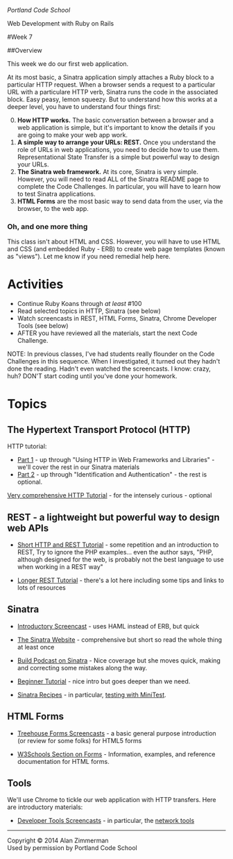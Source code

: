 *Portland Code School*

Web Development with Ruby on Rails

#Week 7

##Overview 

This week we do our first web application.

At its most basic, a Sinatra application simply attaches a Ruby block to a particular HTTP request. When a browser sends a request to a particular URL with a particulare HTTP verb, Sinatra runs the code in the associated block. Easy peasy, lemon squeezy.  But to understand how this works at a deeper level, you have to understand four things first:

0. **How HTTP works.** The basic conversation between a browser and a web application is simple, but it's important to know the details if you are going to make your web app work.
1. **A simple way to arrange your URLs: REST.** Once you understand the role of URLs in web applications, you need to decide how to use them. Representational State Transfer is a simple but powerful way to design your URLs.
2. **The Sinatra web framework.** At its core, Sinatra is very simple. However, you will need to read ALL of the Sinatra README page to complete the Code Challenges. In particular, you will have to learn how to test Sinatra applications.
3. **HTML Forms** are the most basic way to send data from the user, via the browser, to the web app.

### Oh, and one more thing

This class isn't about HTML and CSS. However, you will have to use HTML and CSS (and embedded Ruby - ERB) to create web page templates (known as "views"). Let me know if you need remedial help here.

# Activities

* Continue Ruby Koans through *at least* #100
* Read selected topics in HTTP, Sinatra (see below)
* Watch screencasts in REST, HTML Forms, Sinatra, Chrome Developer Tools (see below)
* AFTER you have reviewed all the materials, start the next Code Challenge. 

NOTE: In previous classes, I've had students really flounder on the Code Challenges in this sequence. When I investigated, it turned out they hadn't done the reading. Hadn't even watched the screencasts. I know: crazy, huh? DON'T start coding until you've done your homework.



# Topics

## The Hypertext Transport Protocol (HTTP)

HTTP tutorial:
* [Part 1](http://dev.tutsplus.com/tutorials/http-the-protocol-every-web-developer-must-know-part-1--net-31177) - up through "Using HTTP in Web Frameworks and Libraries" - we'll cover the rest in our Sinatra materials  
* [Part 2](http://dev.tutsplus.com/tutorials/http-the-protocol-every-web-developer-must-know-part-2--net-31155) - up through "Identification and Authentication" - the rest is optional.

[Very comprehensive HTTP Tutorial](http://dev.tutsplus.com/series/http-succinctly--net-33683) - for the intensely curious - optional

##  REST - a lightweight but powerful way to design web APIs

* [Short HTTP and REST Tutorial](http://dev.tutsplus.com/tutorials/a-beginners-introduction-to-http-and-rest--net-16340) - some repetition and an introduction to REST, Try to ignore the PHP examples... even the author says, "PHP, although designed for the web, is probably not the best language to use when working in a REST way"

* [Longer REST Tutorial](http://www.restapitutorial.com/index.html) - there's a lot here including some tips and links to lots of resources
  
## Sinatra

* [Introductory Screencast](http://screencasts.org/episodes/introduction-to-sinatra) - uses HAML instead of ERB, but quick

* [The Sinatra Website](http://www.sinatrarb.com) - comprehensive but short so read the whole thing at least once

* [Build Podcast on Sinatra](http://build-podcast.com/sinatra/) - Nice coverage but she moves quick, making and correcting some mistakes along the way.

* [Beginner Tutorial](http://net.tutsplus.com/tutorials/ruby/singing-with-sinatra/) - nice intro but goes deeper than we need.

* [Sinatra Recipes](http://recipes.sinatrarb.com) - in particular, [testing with MiniTest](http://recipes.sinatrarb.com/p/testing/minitest?#article).

## HTML Forms

* [Treehouse Forms Screencasts](http://teamtreehouse.com/library/websites/html/forms) - a basic general purpose introduction (or review for some folks) for HTML5 forms

* [W3Schools Section on Forms](http://www.w3schools.com/html/html_forms.asp) - Information, examples, and reference documentation for HTML forms.



## Tools

We'll use Chrome to tickle our web application with HTTP transfers. Here are introductory materials:

* [Developer Tools Screencasts](http://discover-devtools.codeschool.com) - in particular, the [network tools](http://discover-devtools.codeschool.com/chapters/5)


----
Copyright © 2014 Alan Zimmerman <br />
Used by permission by Portland Code School